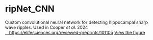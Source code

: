 # ripNet_CNN
Custom convolutional neural network for detecting hippocampal sharp wave ripples. Used in Cooper _et al._ 2024  __https://elifesciences.org/reviewed-preprints/101105 
[View the figure](./Fig2.pdf)

